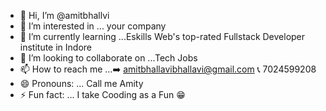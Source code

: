 - 👋 Hi, I’m @amitbhallvi
- 👀 I’m interested in ... your company
- 🌱 I’m currently learning ...Eskills Web's top-rated Fullstack Developer institute in Indore
- 💞️ I’m looking to collaborate on ...Tech Jobs
- 📫 How to reach me ...➡️ amitbhallavibhallavi@gmail.com 📞 7024599208
- 😄 Pronouns: ... Call me Amity
- ⚡ Fun fact: ... I take Cooding as a Fun 😁

<!---
amitbhallvi/amitbhallvi is a ✨ special ✨ repository because its `README.md` (this file) appears on your GitHub profile.
You can click the Preview link to take a look at your changes.
--->
